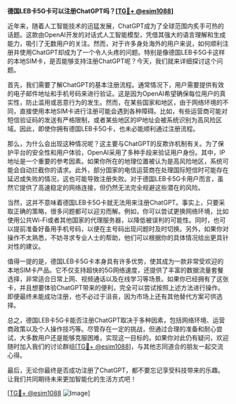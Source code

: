 **德国LEB卡5G卡可以注册ChatGPT吗？[[TG💪+ @esim1088](https://t.me/s/esim1088)]**

近年来，随着人工智能技术的迅猛发展，ChatGPT成为了全球范围内炙手可热的话题。这款由OpenAI开发的对话式人工智能模型，凭借其强大的语言理解和生成能力，吸引了无数用户的关注。然而，对于许多身处海外的用户来说，如何顺利注册并使用ChatGPT却成为了一个令人头疼的问题。特别是像德国LEB卡5G卡这样的本地SIM卡，是否能够支持注册ChatGPT呢？今天，我们就来详细探讨这个问题。

首先，我们需要了解ChatGPT的基本注册流程。通常情况下，用户需要提供有效的电子邮件地址和手机号码来进行验证。这是因为OpenAI希望确保每位用户的真实性，防止滥用或恶意行为的发生。然而，在某些国家和地区，由于网络环境的不同，直接使用本地SIM卡进行注册可能会遇到各种障碍。比如，有些运营商可能对短信验证码的发送有严格限制，或者某些地区的IP地址会被系统识别为高风险区域。因此，即使你拥有德国LEB卡5G卡，也未必能顺利通过注册流程。

那么，为什么会出现这种情况呢？这主要与ChatGPT的反欺诈机制有关。为了保护平台的安全性和用户体验，OpenAI采用了多种手段来验证用户身份。其中，IP地址是一个重要的参考因素。如果你所在的地理位置被认为是高风险地区，系统可能会自动拦截你的请求。此外，部分国家的电信运营商在处理国际短信时可能存在延迟或失败的情况，这也可能导致注册失败。对于德国LEB卡5G卡用户而言，虽然它提供了高速稳定的网络连接，但仍然无法完全规避这些潜在的风险。

当然，这并不意味着德国LEB卡5G卡就无法用来注册ChatGPT。事实上，只要采取正确的策略，很多问题都可以迎刃而解。例如，你可以尝试更换网络环境，比如使用公共Wi-Fi或者其他国家的代理服务器，以降低被误判的可能性。同时，也可以提前准备好备用手机号码，以便在主号码出现问题时及时切换。另外，如果你对操作不太熟悉，不妨寻求专业人士的帮助，他们可以根据你的具体情况给出更具针对性的建议。

值得一提的是，德国LEB卡5G卡本身具有许多优势，使其成为一款非常受欢迎的本地SIM卡产品。它不仅支持超快的5G网络速度，还提供了丰富的数据流量套餐选择，非常适合日常上网、视频通话以及在线学习等场景。如果你已经拥有了这张卡，并且想要体验ChatGPT带来的便利，完全可以尝试按照上述方法进行操作。即便最终未能成功注册，也不必过于沮丧，因为市场上还有其他替代方案可供选择。

总之，德国LEB卡5G卡能否注册ChatGPT取决于多种因素，包括网络环境、运营商政策以及个人操作技巧等。尽管存在一定的挑战，但通过合理的准备和耐心尝试，大多数用户还是能够克服困难，实现这一目标的。如果你对此仍有疑问，欢迎随时加入我们的讨论群组[[TG💪+ @esim1088](https://t.me/s/esim1088)]，与其他志同道合的朋友一起交流心得。

最后，无论你最终是否成功注册了ChatGPT，都不要忘记享受科技带来的乐趣。让我们共同期待未来更加智能化的生活方式吧！

[[TG💪+ @esim1088](https://t.me/s/esim1088) ![Image](https://i.postimg.cc/4NQfJmqS/Snipaste-2025-05-13-00-14-12.png)]